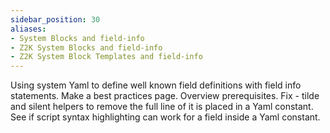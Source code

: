 ```yaml
---
sidebar_position: 30
aliases:
- System Blocks and field-info
- Z2K System Blocks and field-info
- Z2K System Block Templates and field-info
---
```


Using system Yaml to define well known field definitions with field info statements. Make a best practices page. 
Overview prerequisites. Fix - tilde and silent helpers to remove the full line of it is placed in a Yaml constant. See if script syntax highlighting can work for a field inside a Yaml constant.


